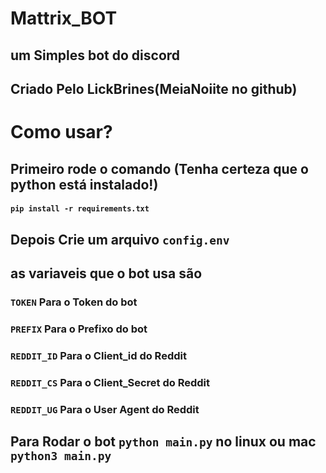 # Mattrix_BOT
## um Simples bot do discord
## Criado Pelo LickBrines(MeiaNoiite no github)
# Como usar?
## Primeiro rode o comando (Tenha certeza que o python está instalado!)
#### `pip install -r requirements.txt`
## Depois Crie um arquivo `config.env`
## as variaveis que o bot usa são
### `TOKEN` Para o Token do bot
### `PREFIX` Para o Prefixo do bot
### `REDDIT_ID` Para o Client_id do Reddit
### `REDDIT_CS` Para o Client_Secret do Reddit
### `REDDIT_UG` Para o User Agent do Reddit
## Para Rodar o bot `python main.py` no linux ou mac `python3 main.py`